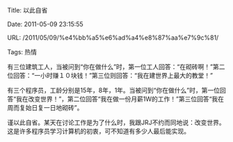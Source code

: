 Title: 以此自省

Date: 2011-05-09 23:15:55

URL: /2011/05/09/%e4%bb%a5%e6%ad%a4%e8%87%aa%e7%9c%81/

Tags: 热情

有三位建筑工人，当被问到“你在做什么”时，第一位工人回答：“在砌砖啊！”第二位回答：“一小时赚１０块钱！”第三位则回答：“我在建世界上最大的教堂！”

有三个程序员，工龄分别是15年，8年，1年。当被问到“你在做什么”时，第一位回答“我在改变世界！”，第二位回答“我在做一份月薪1W的工作！”第三位回答“我在周而复始日复一日地砌砖”。

谨以此自省。某天在讨论工作是为了什么时，我跟JRJ不约而同地说：改变世界。这是许多程序员学习计算机的初衷，可不知道有多少人最后能实现。
